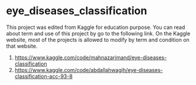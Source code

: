 # eye_diseases_classification
This project was edited from Kaggle for education purpose. You can read about term and use of this project by go to the following link. On the Kaggle website, most of the projects is allowed to modify by term and condition on that website.
1. https://www.kaggle.com/code/mahnazarjmand/eye-diseases-classification
2. https://www.kaggle.com/code/abdallahwagih/eye-diseases-classification-acc-93-8
